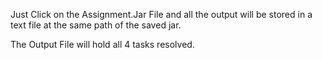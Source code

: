 Just Click on the Assignment.Jar File and all the output will be stored in a text file at the same path of the saved jar.

The Output File will hold all 4 tasks resolved. 
